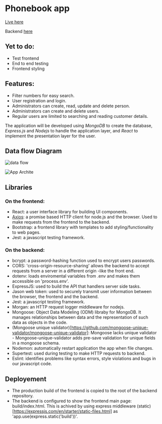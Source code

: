 # Phonebook app

[Live here](https://express-phonebook-backend.onrender.com)

Backend [here](https://github.com/AndresBo/express-phonebook-backend/tree/main)

## Yet to do:
- Test frontend
- End to end testing
- Frontend styling 

## Features:
- Filter numbers for easy search.
- User registration and login.
- Administrators can create, read, update and delete person.
- Administrators can create and delete users.
- Regular users are limited to searching and reading customer details.

The application will be developed using *MongoDB* to create the database, *Express.js* and *Nodejs* to handle the application layer, and *React* to implement the presentation layer for the user.

## Data flow Diagram

![data flow](https://github.com/AndresBo/phonebook-app/assets/85352176/e7b6ef5e-662e-436e-a3ea-c876d52f279c)

![App Archite](https://github.com/AndresBo/phonebook-app/assets/85352176/7c173471-451f-4692-a522-fd524f1aae8d)


## Libraries
### On the frontend:
- React: a user interface library for building UI components. 
- [Axios](https://axios-http.com/docs/intro): a promise based HTTP client for node.js and the browser. Used to make requests from the frontend to the backend.
- Bootstrap: a frontend library with templates to add styling/functionality to web pages.
- Jest: a javascript testing framework.
### On the backend:
- bcrypt: a password-hashing function used to encrypt users passwords.
- CORS: 'cross-origin-resource-sharing' allows the backend to accept requests from a server in a different origin -like the front end.
- dotenv: loads enviromental variables from .env and makes them accessible on 'process.env'.
- ExpressJS: used to build the API that handlers server side tasks.
- Jason web token: used to securely transmit user information between the browser, the frontend and the backend.
- Jest: a javascript testing framework.
- Morgan: an HTTP request logger middleware for nodejs.
- Mongoose: Object Data Modeling (ODM) libraby for MongoDB. It manages relationships between data and the representation of such data as objects in the code.
- (Mongoose unique validator)[https://github.com/mongoose-unique-validator/mongoose-unique-validator]: Mongoose lacks unique validator - Mongoose-unique-validator adds pre-save validation for unique fields in a mongoose schema.
- Nodemon: automatically restart application the app when file changes.
- Supertest: used during testing to make HTTP requests to backend.
- Eslint: identifies problems like syntax errors, style violations and bugs in our javascript code.
  
## Deployement
- The production build of the frontend is copied to the root of the backend repository.
- The backend is configured to show the frontend main page: build/index.html. This is achived by using express middleware (static)[https://expressjs.com/en/starter/static-files.html] as 'app.use(express.static('build'))'.




